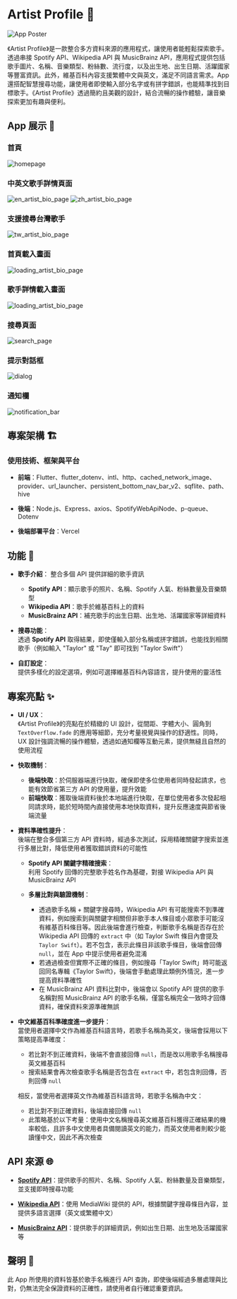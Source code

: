 # Artist Profile 🎤

![App Poster](./docs/images/poster.png)

《Artist Profile》是一款整合多方資料來源的應用程式，讓使用者能輕鬆探索歌手。透過串接 Spotify API、Wikipedia API 與 MusicBrainz API，應用程式提供包括歌手圖片、名稱、音樂類型、粉絲數、流行度，以及出生地、出生日期、活躍國家等豐富資訊。此外，維基百科內容支援繁體中文與英文，滿足不同語言需求。App 還搭配智慧搜尋功能，讓使用者即使輸入部分名字或有拼字錯誤，也能精準找到目標歌手。《Artist Profile》透過簡約且美觀的設計，結合流暢的操作體驗，讓音樂探索更加有趣與便利。

## App 展示 📱

### 首頁

![homepage](./docs/images/homepage.png)

### 中英文歌手詳情頁面

![en_artist_bio_page](./docs/images/en_artist_bio_page.png)
![zh_artist_bio_page](./docs/images/zh_artist_bio_page.png)

### 支援搜尋台灣歌手

![tw_artist_bio_page](./docs/images/tw_artist_bio_page.png)

### 首頁載入畫面

![loading_artist_bio_page](./docs/images/loading_homepage.png)

### 歌手詳情載入畫面

![loading_artist_bio_page](./docs/images/loading_artist_bio_page.png)

### 搜尋頁面

![search_page](./docs/images/search_page.png)

### 提示對話框

![dialog](./docs/images/dialog.png)

### 通知欄

![notification_bar](./docs/images/notification_bar.png)

## 專案架構 🏗

### 使用技術、框架與平台

- **前端**：Flutter、flutter_dotenv、intl、http、cached_network_image、provider、url_launcher、persistent_bottom_nav_bar_v2、sqflite、path、hive

- **後端**：Node.js、Express、axios、SpotifyWebApiNode、p-queue、Dotenv

- **後端部署平台**：Vercel

## 功能 🚀

- **歌手介紹**：
  整合多個 API 提供詳細的歌手資訊

  - **Spotify API**：顯示歌手的照片、名稱、Spotify 人氣、粉絲數量及音樂類型
  - **Wikipedia API**：歌手於維基百科上的資料
  - **MusicBrainz API**：補充歌手的出生日期、出生地、活躍國家等詳細資料

- **搜尋功能**：  
  透過 **Spotify API** 取得結果，即使僅輸入部分名稱或拼字錯誤，也能找到相關歌手（例如輸入 "Taylor" 或 "Tay" 即可找到 "Taylor Swift"）

- **自訂設定**：  
  提供多樣化的設定選項，例如可選擇維基百科內容語言，提升使用的靈活性

## 專案亮點 ✨

- **UI / UX**：  
  《Artist Profile》的亮點在於精緻的 UI 設計，從間距、字體大小、圓角到 `TextOverflow.fade` 的應用等細節，充分考量視覺與操作的舒適性。同時，UX 設計強調流暢的操作體驗，透過如通知欄等互動元素，提供無縫且自然的使用流程

- **快取機制**：

  - **後端快取**：於伺服器端進行快取，確保即使多位使用者同時發起請求，也能有效節省第三方 API 的使用量，提升效能
  - **前端快取**：獲取後端資料後於本地端進行快取，在單位使用者多次發起相同請求時，能於短時間內直接使用本地快取資料，提升反應速度與節省後端流量

- **資料準確性提升**：  
  後端在整合多個第三方 API 資料時，經過多次測試，採用精確關鍵字搜索並進行多層比對，降低使用者獲取錯誤資料的可能性

  - **Spotify API 關鍵字精確搜索**：  
    利用 Spotify 回傳的完整歌手姓名作為基礎，對接 Wikipedia API 與 MusicBrainz API

  - **多層比對與驗證機制**：
    - 透過歌手名稱 + 關鍵字搜尋時，Wikipedia API 有可能搜索不到準確資料，例如搜索到與關鍵字相關但非歌手本人條目或小眾歌手可能沒有維基百科條目等。因此後端會進行檢查，判斷歌手名稱是否存在於 Wikipedia API 回傳的 `extract` 中（如 Taylor Swift 條目內會提及 `Taylor Swift`）。若不包含，表示此條目非該歌手條目，後端會回傳 `null`，並在 App 中提示使用者避免混淆
    - 若通過檢查但實際不正確的條目，例如搜尋「Taylor Swift」時可能返回同名專輯《Taylor Swift》，後端會手動處理此類例外情況，進一步提高資料準確性
    - 在 MusicBrainz API 資料比對中，後端會以 Spotify API 提供的歌手名稱對照 MusicBrainz API 的歌手名稱，僅當名稱完全一致時才回傳資料，確保資料來源準確無誤

- **中文維基百科準確度進一步提升**：  
   當使用者選擇中文作為維基百科語言時，若歌手名稱為英文，後端會採用以下策略提高準確度：

  - 若比對不到正確資料，後端不會直接回傳 `null`，而是改以用歌手名稱搜尋英文維基百科
  - 搜索結果會再次檢查歌手名稱是否包含在 `extract` 中，若包含則回傳，否則回傳 `null`

  相反，當使用者選擇英文作為維基百科語言時，若歌手名稱為中文：

  - 若比對不到正確資料，後端直接回傳 `null`
  - 此策略基於以下考量：使用中文名稱搜尋英文維基百科獲得正確結果的機率較低，且許多中文使用者具備閱讀英文的能力，而英文使用者則較少能讀懂中文，因此不再次檢查

## API 來源 🌐

- **[Spotify API](https://developer.spotify.com/documentation/web-api)**：提供歌手的照片、名稱、Spotify 人氣、粉絲數量及音樂類型，並支援即時搜尋功能

- **[Wikipedia API](https://www.mediawiki.org/wiki/API:Main_page)**：使用 MediaWiki 提供的 API，根據關鍵字搜尋條目內容，並提供多語言選擇（英文或繁體中文）

- **[MusicBrainz API](https://musicbrainz.org/doc/MusicBrainz_API)**：提供歌手的詳細資訊，例如出生日期、出生地及活躍國家等

## 聲明 📌

此 App 所使用的資料皆基於歌手名稱進行 API 查詢，即使後端經過多層處理與比對，仍無法完全保證資料的正確性，請使用者自行確認重要資訊。
